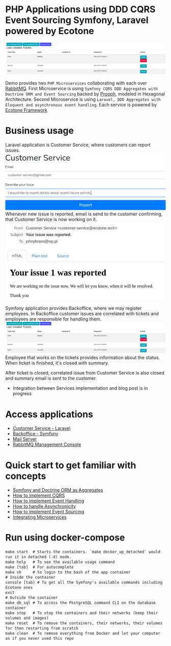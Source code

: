 # PHP Applications using DDD CQRS Event Sourcing Symfony, Laravel powered by Ecotone

![alt text](documentation/ddd-cqrs-event-sourcing-php-hexagonal-architecture.png "PHP Application using DDD CQRS Event Sourcing Symfony with Hexagonal Architecture")

Demo provides two `PHP Microservices` collaborating with each over [RabbitMQ](https://www.rabbitmq.com/). 
First Microservice is using `Symfony CQRS DDD Aggregates with Doctrine ORM and Event Sourcing` backed by [Prooph](http://getprooph.org/), modeled in Hexagonal Architecture.
Second Microservice is using `Laravel, DDD Aggregates with Eloquent and asynchronous event handling`. 
Each service is powered by [Ecotone Framework](https://github.com/ecotoneFramework/ecotone) 

# Business usage

Laravel application is Customer Service, where customers can report issues.  
![Laravel CQRS](documentation/customer-service.png "Laravel CQRS")
Whenever new issue is reported, email is send to the customer confirming, that Customer Service is now working on it.  
![Laravel asynchronous event handling](documentation/issue-reported.png "Laravel asynchronous events")

Symfony application provides Backoffice, where we may register employees. 
In Backoffice customer issues are correlated with tickets and employees are responsible for handling them.  
![Symfony Microservice](documentation/ddd-cqrs-event-sourcing-php-hexagonal-architecture.png "Symfony Microservice")
Employee that works on the tickets provides information about the status.
When ticket is finished, it's closed with summary.   

After ticket is closed, correlated issue from Customer Service is also closed and summary email is sent to the customer.  

* Integration between Services implementation and blog post is in progress

# Access applications

- [Customer Service - Laravel](localhost:3000)  
- [Backoffice - Symfony](localhost:3001)  
- [Mail Server](localhost:3004)
- [RabbitMQ Management Console](localhost:3005)

# Quick start to get familiar with concepts

* [Symfony and Doctrine ORM as Aggregates](https://blog.ecotone.tech/build-symfony-application-with-ease-using-ecotone/)
* [How to implement CQRS](https://blog.ecotone.tech/cqrs-in-php/)
* [How to implement Event Handling](https://blog.ecotone.tech/event-handling-in-php/)
* [How to handle Asynchronicity](https://blog.ecotone.tech/asynchronous-php/)
* [How to implement Event Sourcing](https://blog.ecotone.tech/implementing-event-sourcing-php-application-in-15-minutes/)
* [Integrating Microservices](https://blog.ecotone.tech/how-to-integrate-microservices-in-php/)

# Run using docker-compose

```shell
make start  # Starts the containers. `make docker_up_detached` would run it in detached (-d) mode.
make help   # To see the available usage command
make [tab]  # For autocomplete
make sh     # to login to the bash of the app container
# Inside the container
console [tab] # To get all the Symfony's available commands including Ecotone ones
exit
# Outside the container
make db_sql # To access the PostgreSQL command CLI on the database container
make stop   # To stop the containers and their networks (keep their volumes and images)
make reset  # To remove the containers, their networks, their volumes for then restarting from scratch
make clean  # To remove everything from Docker and let your computer as if you never used this repo
```
